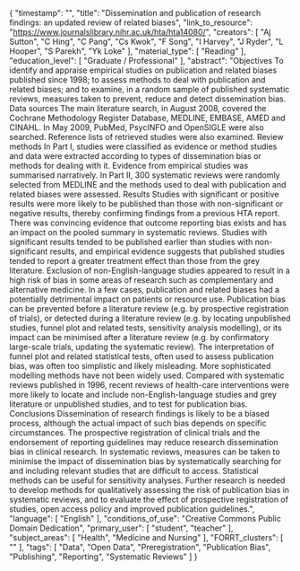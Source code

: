 {
    "timestamp": "",
    "title": "Dissemination and publication of research findings: an updated review of related biases",
    "link_to_resource": "https://www.journalslibrary.nihr.ac.uk/hta/hta14080/",
    "creators": [
        "Aj Sutton",
        "C Hing",
        "C Pang",
        "Cs Kwok",
        "F Song",
        "I Harvey",
        "J Ryder",
        "L Hooper",
        "S Parekh",
        "Yk Loke"
    ],
    "material_type": [
        "Reading"
    ],
    "education_level": [
        "Graduate / Professional"
    ],
    "abstract": "Objectives To identify and appraise empirical studies on publication and related biases published since 1998; to assess methods to deal with publication and related biases; and to examine, in a random sample of published systematic reviews, measures taken to prevent, reduce and detect dissemination bias. Data sources The main literature search, in August 2008, covered the Cochrane Methodology Register Database, MEDLINE, EMBASE, AMED and CINAHL. In May 2009, PubMed, PsycINFO and OpenSIGLE were also searched. Reference lists of retrieved studies were also examined. Review methods In Part I, studies were classified as evidence or method studies and data were extracted according to types of dissemination bias or methods for dealing with it. Evidence from empirical studies was summarised narratively. In Part II, 300 systematic reviews were randomly selected from MEDLINE and the methods used to deal with publication and related biases were assessed. Results Studies with significant or positive results were more likely to be published than those with non-significant or negative results, thereby confirming findings from a previous HTA report. There was convincing evidence that outcome reporting bias exists and has an impact on the pooled summary in systematic reviews. Studies with significant results tended to be published earlier than studies with non-significant results, and empirical evidence suggests that published studies tended to report a greater treatment effect than those from the grey literature. Exclusion of non-English-language studies appeared to result in a high risk of bias in some areas of research such as complementary and alternative medicine. In a few cases, publication and related biases had a potentially detrimental impact on patients or resource use. Publication bias can be prevented before a literature review (e.g. by prospective registration of trials), or detected during a literature review (e.g. by locating unpublished studies, funnel plot and related tests, sensitivity analysis modelling), or its impact can be minimised after a literature review (e.g. by confirmatory large-scale trials, updating the systematic review). The interpretation of funnel plot and related statistical tests, often used to assess publication bias, was often too simplistic and likely misleading. More sophisticated modelling methods have not been widely used. Compared with systematic reviews published in 1996, recent reviews of health-care interventions were more likely to locate and include non-English-language studies and grey literature or unpublished studies, and to test for publication bias. Conclusions Dissemination of research findings is likely to be a biased process, although the actual impact of such bias depends on specific circumstances. The prospective registration of clinical trials and the endorsement of reporting guidelines may reduce research dissemination bias in clinical research. In systematic reviews, measures can be taken to minimise the impact of dissemination bias by systematically searching for and including relevant studies that are difficult to access. Statistical methods can be useful for sensitivity analyses. Further research is needed to develop methods for qualitatively assessing the risk of publication bias in systematic reviews, and to evaluate the effect of prospective registration of studies, open access policy and improved publication guidelines.",
    "language": [
        "English"
    ],
    "conditions_of_use": "Creative Commons Public Domain Dedication",
    "primary_user": [
        "student",
        "teacher"
    ],
    "subject_areas": [
        "Health",
        "Medicine and Nursing"
    ],
    "FORRT_clusters": [
        ""
    ],
    "tags": [
        "Data",
        "Open Data",
        "Preregistration",
        "Publication Bias",
        "Publishing",
        "Reporting",
        "Systematic Reviews"
    ]
}